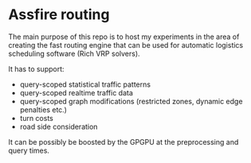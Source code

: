 # Assfire routing

The main purpose of this repo is to host my experiments in the area of creating the fast routing engine that can be used for automatic logistics scheduling software (Rich VRP solvers).

It has to support:
- query-scoped statistical traffic patterns
- query-scoped realtime traffic data
- query-scoped graph modifications (restricted zones, dynamic edge penalties etc.) 
- turn costs
- road side consideration

It can be possibly be boosted by the GPGPU at the preprocessing and query times.

